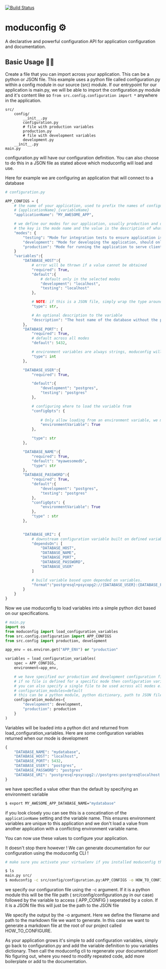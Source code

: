 [![Build Status](https://travis-ci.com/Moro-Code/moduconfig.svg?branch=master)](https://travis-ci.com/Moro-Code/moduconfig)
# moduconfig ⚙️

A declarative and powerful configuration API for application configuration and documentation. 

## Basic Usage 🤷‍♂️
Create a file that you can import across your application. This can be a python or JSON file. This example uses a python file called configuration.py within a 
config module in our source (src) module. If our entrypoint for our application is main.py, we will be able to import the configuration.py module and it's content 
like so ```from src.config.configuration import *``` anywhere in the application.

```
src/
    config/
        __init__.py
        configuration.py
        # file with production variables
        production.py
        # file with development variables
        development.py
    __init__.py
main.py
```

configuration.py will have our configuration definition. You can also choose to do this in a JSON file as stated above which moduconfig will load and use. 

Here for example we are configuring an application that will connect to a database

```py
# configuration.py

APP_CONFIGS = {
    # the name of your application, used to prefix the names of configuration variables for their environment variables 
    # {applicationName}_{variableName} 
    "applicationName": "MY_AWESOME_APP",

    # we define our modes for our application, usually production and development but can be anything you like
    # the key is the mode name and the value is the description of what the mode does 
    "modes": {
        "testing": "Mode for integration tests to ensure application is functioning correctly",
        "development": "Mode for developing the application, should only be used to develop locally and not to serve clients",
        "production": "Mode for running the application to serve clients" 
    }
    "variables":{
        "DATABASE_HOST":{
            # error will be thrown if a value cannot be obtained 
            "required": True,
            "default":{
                # default only in the selected modes 
                "development": "localhost",
                "testing": "localhost"
            },

            # NOTE: if this is a JSON file, simply wrap the type around qoutations
            "type": str,

            # An optional description to the variable 
            "description": "The host name of the database without the port"
        },
        "DATABASE_PORT": {
            "required": True,
            # default across all modes
            "default": 5432,

            # environment variables are always strings, moduconfig will attempt to cast the value to the specified type if it's not a str
            "type": int
        },

        "DATABASE_USER":{
            "required": True,

            "default":{
                "development": "postgres",
                "testing": "postgres"
            },

            # configuring where to load the variable from 
            "configOpts": {
                
                # Only allow loading from an environment variable, we might want to do this for security reasons for example 
                "environmentVariable": True
            },

            "type": str
        },

        "DATABASE_NAME":{
            "required": True,
            "default": "myawesomedb",
            "type": str
        },
        "DATABASE_PASSWORD":{
            "required": True,
            "default":{
                "development": "postgres",
                "testing": "postgres"
            },
            "configOpts": {
                "environmentVariable": True
            },
            "type" : str
        },

    
        "DATABASE_URI": {
            # downstream configuration variable built on defined variables 🔥
            "dependsOn": [
                "DATABASE_HOST",
                "DATABASE_NAME",
                "DATABASE_PORT",
                "DATABASE_PASSWORD",
                "DATABASE_USER"
            ]

            # build variable based upon depended on variables.
            "format":"postgresql+psycopg2://{DATABASE_USER}:{DATABASE_PASSWORD}@{DATABASE_HOST}:{DATABASE_PORT}/{DATABASE_NAME}"
        }
    }
}

```


Now we use moduconfig to load variables into a simple python dict based on our specifications.


```py
# main.py
import os
from moduconfig import load_configuration_variables
from src.config.configuration import APP_CONFIGS
from src.config import production, development

app_env = os.environ.get("APP_ENV") or "production"

variables = load_configuration_variables(
    spec = APP_CONFIGS,
    environment=app_env,

    # we have specified our production and development configuration files to be python modules however, this can be a python dictionary, a path to a JSON file, or a path to an .env file
    # if no file is defined for a specific mode then configuration variables will only be loaded from environment variables
    # you can also specify a single file to be used across all modes e.g.
    # configuration_modules=default
    # this can be a python module, python dictionary, path to JSON file or path to .env file
    configuration_modules={
        "development": development,
        "production": production
    }
)
```

Variables will be loaded into a python dict and returned from load_configuration_variables. Here are some configuration variables returned when our mode is development

```py
{
    "DATABASE_NAME": "mydatabase",
    "DATABASE_HOST": "localhost",
    "DATABASE_PORT": 5432,
    "DATABASE_USER": "postgres",
    "DATABASE_PASSWORD": "postgres"
    "DATABASE_URI": "postgresql+psycopg2://postgres:postgres@localhost:5432/mydatabase"
}
```

we have specified a value other than the default by specifying an environment variable

```sh 
$ export MY_AWESOME_APP_DATABASE_NAME="mydatabase"
```

if you look closely you can see this is a concatination of the ```applicationName``` setting and the variable name. This ensures environment variables are unique to this application and we don't load a value from another application with a conflicting environment variable name.

You can now use these values to configure your application.

It doesn't stop there however ! We can generate documentation for our configuration using the moduconfig CLI ! 

```sh
# make sure you activate your virtualenv if you installed moduconfig there 

$ ls
main.py src/
$ moduconfig -c src/config/configuration.py:APP_CONFIGS -o HOW_TO_CONFIGURE.md
```

we specify our configuration file using the -c argument. If it is a python module this will be the file path ( src/config/configuration.py in our case) followed by the variable to 
access ( APP_CONFIG ) seperated by a colon. If it is a JSON file this will just be the path to the JSON file

We specify the output by the -o argument. Here we define the filename and path to the markdown file we want to generate. In this case we want to generate a markdown file at the root 
of our project called HOW_TO_CONFIGURE.

As your application grows it's simple to add configuration variables, simply go back to configuration.py and add the variable definition to you variables dictionary. Then call the moduconfig cli 
to regenerate your documentation! No figuring out, where you need to modify repeated code, add more boilerplate or add to the documentation. 



